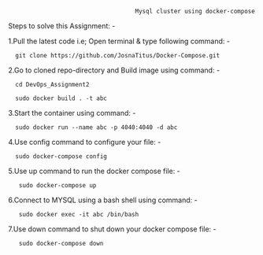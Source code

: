                                         Mysql cluster using docker-compose
                                        
                                        
Steps to solve this Assignment: -

  1.Pull the latest code i.e; Open terminal & type following command: -

      git clone https://github.com/JosnaTitus/Docker-Compose.git
      
  2.Go to cloned repo-directory and Build image using command: -

      cd DevOps_Assignment2
      
      sudo docker build . -t abc

  3.Start the container using command: -

      sudo docker run --name abc -p 4040:4040 -d abc
      
  4.Use config command to configure your file: -
     
      sudo docker-compose config
      
  5.Use up command to run the docker compose file: -
        
       sudo docker-compose up

  6.Connect to MYSQL using a bash shell using command: -

       sudo docker exec -it abc /bin/bash
       
  7.Use down command to shut down your docker compose file: -

       sudo docker-compose down

